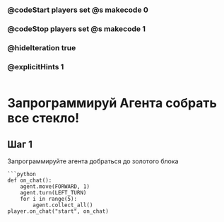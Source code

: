 ### @codeStart players set @s makecode 0
### @codeStop players set @s makecode 1


### @hideIteration true 
### @explicitHints 1

```python
```
# Запрограммируй Агента собрать все стекло!

## Шаг 1
Запрограммируйте агента добраться до золотого блока

```ghost
```python
def on_chat():
    agent.move(FORWARD, 1)
    agent.turn(LEFT_TURN)
    for i in range(5):
        agent.collect_all()
player.on_chat("start", on_chat)
```